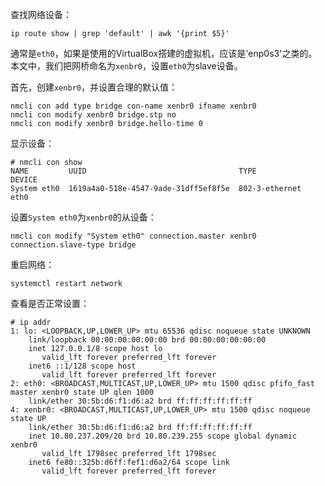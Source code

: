 查找网络设备：

    ip route show | grep 'default' | awk '{print $5}'

通常是`eth0`，如果是使用的VirtualBox搭建的虚拟机，应该是'enp0s3'之类的。本文中，我们把网桥命名为`xenbr0`，设置`eth0`为slave设备。

首先，创建`xenbr0`，并设置合理的默认值：

    nmcli con add type bridge con-name xenbr0 ifname xenbr0
    nmcli con modify xenbr0 bridge.stp no
    nmcli con modify xenbr0 bridge.hello-time 0

显示设备：

    # nmcli con show
    NAME         UUID                                  TYPE            DEVICE 
    System eth0  1619a4a0-518e-4547-9ade-31dff5ef8f5e  802-3-ethernet  eth0  

设置`System eth0`为`xenbr0`的从设备：

    nmcli con modify "System eth0" connection.master xenbr0 connection.slave-type bridge

重启网络：

    systemctl restart network

查看是否正常设置：

    # ip addr
    1: lo: <LOOPBACK,UP,LOWER_UP> mtu 65536 qdisc noqueue state UNKNOWN 
        link/loopback 00:00:00:00:00:00 brd 00:00:00:00:00:00
        inet 127.0.0.1/8 scope host lo
           valid_lft forever preferred_lft forever
        inet6 ::1/128 scope host 
           valid_lft forever preferred_lft forever
    2: eth0: <BROADCAST,MULTICAST,UP,LOWER_UP> mtu 1500 qdisc pfifo_fast master xenbr0 state UP qlen 1000
        link/ether 30:5b:d6:f1:d6:a2 brd ff:ff:ff:ff:ff:ff
    4: xenbr0: <BROADCAST,MULTICAST,UP,LOWER_UP> mtu 1500 qdisc noqueue state UP 
        link/ether 30:5b:d6:f1:d6:a2 brd ff:ff:ff:ff:ff:ff
        inet 10.80.237.209/20 brd 10.80.239.255 scope global dynamic xenbr0
           valid_lft 1798sec preferred_lft 1798sec
        inet6 fe80::325b:d6ff:fef1:d6a2/64 scope link 
           valid_lft forever preferred_lft forever


